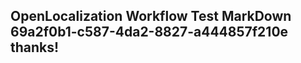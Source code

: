 <properties
ms.topic="hero-topic"
ms.test1="hero-topic"
ms.test2="test"/>

## OpenLocalization Workflow Test MarkDown 69a2f0b1-c587-4da2-8827-a444857f210e thanks!
